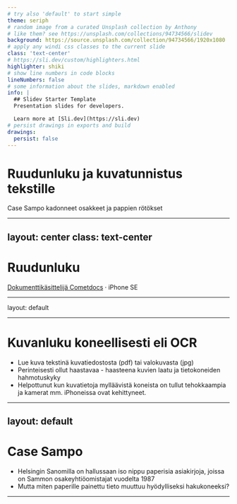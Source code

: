 ```yaml
---
# try also 'default' to start simple
theme: seriph
# random image from a curated Unsplash collection by Anthony
# like them? see https://unsplash.com/collections/94734566/slidev
background: https://source.unsplash.com/collection/94734566/1920x1080
# apply any windi css classes to the current slide
class: 'text-center'
# https://sli.dev/custom/highlighters.html
highlighter: shiki
# show line numbers in code blocks
lineNumbers: false
# some information about the slides, markdown enabled
info: |
  ## Slidev Starter Template
  Presentation slides for developers.

  Learn more at [Sli.dev](https://sli.dev)
# persist drawings in exports and build
drawings:
  persist: false
---
```


# Ruudunluku ja kuvatunnistus tekstille

Case Sampo kadonneet osakkeet ja pappien rötökset

<div class="abs-br m-6 flex gap-2">
  <a href="https://github.com/slidevjs/slidev" target="_blank" alt="GitHub"
    class="text-xl icon-btn opacity-50 !border-none !hover:text-white">
    <carbon-logo-github />
  </a>
</div>

<!--
Olemme esittelemässä ruudunlukusovellusta ja tekstin tunnistamista paperidokumenteista. Matala aloitustaso, paljon esimerkkejä.
-->

---
layout: center
class: text-center
---

# Ruudunluku

[Dokumenttikäsittelijä Cometdocs](cometdocs.com) · iPhone SE

---
layout: default

---
# Kuvanluku koneellisesti eli OCR
- Lue kuva tekstinä kuvatiedostosta (pdf) tai valokuvasta (jpg)
- Perinteisesti ollut haastavaa - haasteena kuvien laatu ja tietokoneiden hahmotuskyky
- Helpottunut kun kuvatietoja mylläävistä koneista on tullut tehokkaampia ja kamerat mm. iPhoneissa ovat kehittyneet.
---
layout: default
---
# Case Sampo
- Helsingin Sanomilla on hallussaan iso
nippu paperisia asiakirjoja, joissa on
Sammon osakeyhtiöomistajat vuodelta
1987
- Mutta miten paperille painettu tieto
muuttuu hyödylliseksi hakukoneeksi?

<!-- Tähän slideen kuva paperipinosta -->
---
